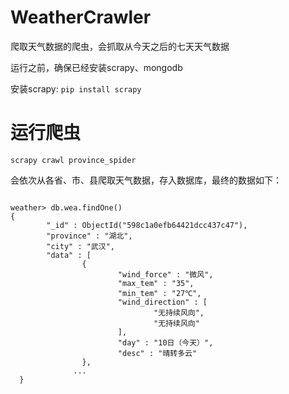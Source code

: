 # WeatherCrawler
爬取天气数据的爬虫，会抓取从今天之后的七天天气数据

运行之前，确保已经安装scrapy、mongodb


安装scrapy: <code>pip install scrapy</code>

# 运行爬虫
<code>scrapy crawl province_spider</code>

会依次从各省、市、县爬取天气数据，存入数据库，最终的数据如下：
<pre><code>
weather> db.wea.findOne()
{
        "_id" : ObjectId("598c1a0efb64421dcc437c47"),
        "province" : "湖北",
        "city" : "武汉",
        "data" : [
                {
                        "wind_force" : "微风",
                        "max_tem" : "35",
                        "min_tem" : "27℃",
                        "wind_direction" : [
                                "无持续风向",
                                "无持续风向"
                        ],
                        "day" : "10日（今天）",
                        "desc" : "晴转多云"
                },
              ...
  }

</code></pre>
